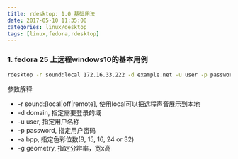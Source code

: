 ```yaml
---
title: rdesktop: 1.0 基础用法
date: 2017-05-10 11:35:00
categories: linux/desktop
tags: [linux,fedora,rdesktop]
---
```


### 1. fedora 25 上远程windows10的基本用例
``` bash
rdesktop -r sound:local 172.16.33.222 -d example.net -u user -p password -a 16 -g 1600x900
```

参数解释
- -r sound:[local|off|remote], 使用local可以把远程声音展示到本地
- -d domain, 指定需要登录的域
- -u user, 指定用户名称
- -p password, 指定用户密码
- -a bpp, 指定色彩位数(8, 15, 16, 24 or 32)
- -g geometry, 指定分辨率，宽x高